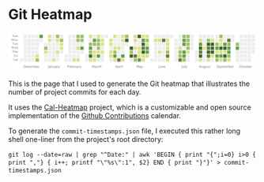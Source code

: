 Git Heatmap
===========

![heatmap](../../img/git-heatmap.png)

This is the page that I used to generate the Git heatmap that illustrates the
number of project commits for each day.

It uses the [Cal-Heatmap](http://kamisama.github.io/cal-heatmap/) project,
which is a customizable and open source implementation of the [Github
Contributions](https://github.com/blog/1360-introducing-contributions)
calendar.

To generate the `commit-timestamps.json` file, I executed this rather long
shell one-liner from the project's root directory:

```shell
git log --date=raw | grep "^Date:" | awk 'BEGIN { print "{";i=0} i>0 { print ","} { i++; printf "\"%s\":1", $2} END { print "}"}' > commit-timestamps.json
```
